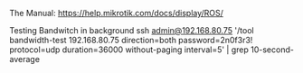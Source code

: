 The Manual: https://help.mikrotik.com/docs/display/ROS/

Testing Bandwitch in background
ssh admin@192.168.80.75 '/tool bandwidth-test 192.168.80.75 direction=both password=2n0f3r3! protocol=udp duration=36000 without-paging interval=5' | grep 10-second-average

